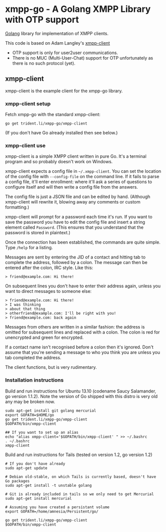 # xmpp-go - A Golang XMPP Library with OTP support

[Golang](https://golang.org) library for implementation of XMPP clients.

This code is based on Adam Langley's [xmpp-client](https://github.com/agl/xmpp-client)

 * OTP support is only for user2user communications.
 * There is no MUC (Multi-User-Chat) support for OTP unfortunately as there is no such protocol (yet).

## xmpp-client

xmpp-client is the example client for the xmpp-go library.

### xmpp-client setup

Fetch xmpp-go with the standard xmpp-client:
```
go get trident.li/xmpp-go/xmpp-client
```

(If you don't have Go already installed then see below.)

### xmpp-client use

xmpp-client is a simple XMPP client written in pure Go. It's a terminal program and so probably doesn't work on Windows.

xmpp-client expects a config file in `~/.xmpp-client`. You can set the location of the config file with `--config-file` on the command line. If it fails to parse a config file, it'll enter enrollment: where it'll ask a series of questions to configure itself and will then write a config file from the answers.

The config file is just a JSON file and can be edited by hand. (Although xmpp-client will rewrite it, blowing away any comments or custom formatting.)

xmpp-client will prompt for a password each time it's run. If you want to save the password you have to edit the config file and insert a string element called `Password`. (This ensures that you understand that the password is stored in plaintext.)

Once the connection has been established, the commands are quite simple. Type `/help` for a listing.

Messages are sent by entering the JID of a contact and hitting tab to complete the address, followed by a colon. The message can then be entered after the colon, IRC style. Like this:

    > friend@example.com: Hi there!

On subsequent lines you don't have to enter their address again, unless you want to direct messages to someone else:

    > friend@example.com: Hi there!
    > I was thinking
    > about that thing
    > otherfriend@example.com: I'll be right with you!
    > friend@example.com: back again

Messages from others are written in a similar fashion: the address is omitted for subsequent lines and replaced with a colon. The colon is red for unencrypted and green for encrypted.

If a contact name isn't recognised before a colon then it's ignored. Don't assume that you're sending a message to who you think you are unless you tab completed the address.

The client functions, but is very rudimentary.

### Installation instructions

Build and run instructions for Ubuntu 13.10 (codename Saucy Salamander, go version 1.1.2). Note the version of Go shipped with this distro is very old any may be broken now.

```
sudo apt-get install git golang mercurial
export GOPATH=$HOME/go
go get trident.li/xmpp-go/xmpp-client
$GOPATH/bin/xmpp-client

## If you want to set up an alias
echo "alias xmpp-client='$GOPATH/bin/xmpp-client' " >> ~/.bashrc
. ~/.bashrc
xmpp-client
```

Build and run instructions for Tails (tested on version 1.2, go version 1.2)
```
# If you don't have already
sudo apt-get update
 
# Debian old-stable, on which Tails is currently based, doesn't have Go packages
sudo apt-get install -t unstable golang

# Git is already included in tails so we only need to get Mercurial
sudo apt-get install mercurial

# Assuming you have created a persistant volume
export GOPATH=/home/amnesia/Persistent/go/

go get trident.li/xmpp-go/xmpp-client
$GOPATH/bin/xmpp-client
```

